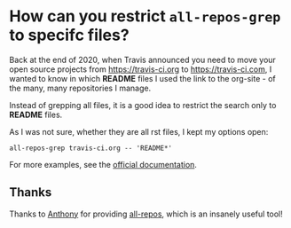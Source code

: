 # How can you restrict `all-repos-grep` to specifc files?

Back at the end of 2020,
when Travis announced you need to move your open source projects from https://travis-ci.org to https://travis-ci.com,
I wanted to know in which **README** files I used the link to the org-site - of the many, many repositories I manage.

Instead of grepping all files,
it is a good idea to restrict the search only to **README** files.

As I was not sure,
whether they are all rst files, I kept my options open:

```
all-repos-grep travis-ci.org -- 'README*'
```

For more examples, see the [official documentation](https://github.com/asottile/all-repos#all-repos-grep-options-git_grep_options).

## Thanks

Thanks to [Anthony](https://twitter.com/codewithanthony) for providing [all-repos](https://github.com/asottile/all-repos), which is an insanely useful tool!
